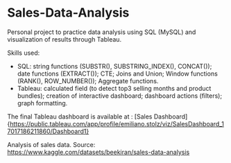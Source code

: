 # Sales-Data-Analysis
Personal project to practice data analysis using SQL (MySQL) and visualization of results through Tableau. 

Skills used:
  * SQL: string functions (SUBSTR(), SUBSTRING_INDEX(), CONCAT()); date functions (EXTRACT()); CTE; Joins and Union; Window functions (RANK(), ROW_NUMBER()); Aggregate functions. 
  * Tableau: calculated field (to detect top3 selling months and product bundles); creation of interactive dashboard; dashboard actions (filters); graph formatting.

The final Tableau dashboard is available at : [Sales Dashboard]{https://public.tableau.com/app/profile/emiliano.stolz/viz/SalesDashboard_17017186211860/Dashboard1}

Analysis of sales data. Source: https://www.kaggle.com/datasets/beekiran/sales-data-analysis
